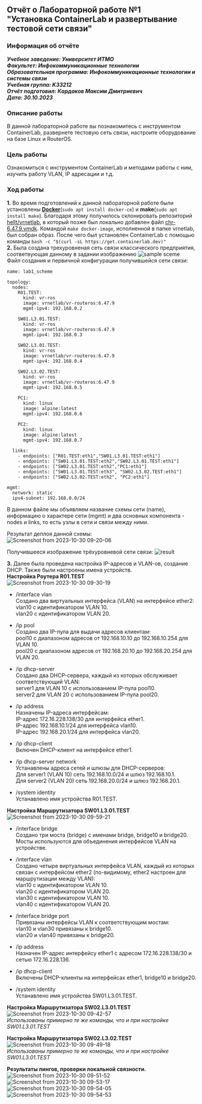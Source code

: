 ## Отчёт о Лабораторной работе №1 <br>"Установка ContainerLab и развертывание тестовой сети связи"

### Информация об отчёте

***Учебное заведение: Университет ИТМО***  
***Факультет: Инфокоммуникационные технологии***  
***Образовательная программа: Инфокоммуникационные технологии и системы связи***  
***Учебная группа: K33212***  
***Отчёт подготовил: Кардаков Максим Дмитриевич***  
***Дата: 30.10.2023***  

### Описание работы

В данной лабораторной работе вы познакомитесь с инструментом ContainerLab, развернете тестовую сеть связи, настроите оборудование на базе Linux и RouterOS.

### Цель работы

Ознакомиться с инструментом ContainerLab и методами работы с ним, изучить работу VLAN, IP адресации и т.д.

### Ход работы

**1.** Во время подготовлений к данной лабораторной работе были установлены [**Docker**](https://www.docker.com/)(```sudo apt install docker-ce```) и **make**(```sudo apt install make```). Благодаря этому получилось склонировать репозиторий [hellt/vrnetlab](https://github.com/hellt/vrnetlab), в который позже был локально добавлен файл [chr-6.47.9.vmdk](https://download.mikrotik.com/routeros/6.47.9/chr-6.47.9.vmdk). Командой ```make docker-image```, исполненной в папке vrnetlab, был собран образ. После чего был установлен ContainerLab с помощью команды ```bash -c "$(curl -sL https://get.containerlab.dev)"```  
**2.** Была создана трехуровненая сеть связи классического предприятия, соответвующая данному в задании изображению ![sample sceme](https://itmo-ict-faculty.github.io/introduction-in-routing/education/labs2023_2024/lab1/3tiernetwork.png) <br> Файл создания и первичной конфигурации получившейся сети связи:
  ```
  name: lab1_scheme

  topology:
    nodes:
      R01.TEST:
        kind: vr-ros
        image: vrnetlab/vr-routeros:6.47.9
        mgmt-ipv4: 192.168.0.2
      
      SW01.L3.01.TEST:
        kind: vr-ros
        image: vrnetlab/vr-routeros:6.47.9
        mgmt-ipv4: 192.168.0.3

      SW02.L3.01.TEST:
        kind: vr-ros
        image: vrnetlab/vr-routeros:6.47.9
        mgmt-ipv4: 192.168.0.4

      SW02.L3.02.TEST:
        kind: vr-ros
        image: vrnetlab/vr-routeros:6.47.9
        mgmt-ipv4: 192.168.0.5

      PC1:
        kind: linux
        image: alpine:latest
        mgmt-ipv4: 192.168.0.6

      PC2:
        kind: linux
        image: alpine:latest
        mgmt-ipv4: 192.168.0.7

    links:
      - endpoints: ["R01.TEST:eth1","SW01.L3.01.TEST:eth1"]
      - endpoints: ["SW01.L3.01.TEST:eth2","SW02.L3.01.TEST:eth1"]
      - endpoints: ["SW02.L3.01.TEST:eth2","PC1:eth1"]
      - endpoints: ["SW01.L3.01.TEST:eth3", "SW02.L3.02.TEST:eth1"]
      - endpoints: ["SW02.L3.02.TEST:eth2", "PC2:eth1"]

  mgmt:
    network: static
    ipv4-subnet: 192.168.0.0/24
  ```

В данном файле мы объявляем название схемы сети (name), информацию о характере сети (mgmt) и два основных компонента - nodes и links, то есть узлы в сети и связи между ними.  

Результат деплоя данной схемы: ![Screenshot from 2023-10-30 09-20-06](https://github.com/shuNya19/2023_2024-introduction_in_routing-k33212-kardakov-m-d/assets/66511121/05c9cc91-d9f9-4f23-8389-157dd6fd1148)

Получившееся изображение трёхуровневой сети связи: ![result](https://github.com/shuNya19/2023_2024-introduction_in_routing-k33212-kardakov-m-d/assets/66511121/8d2cd628-a6e7-451e-bc85-330d6e0e756d)


**3.** Далее была проведена настройка IP-адресов и VLAN-ов, создание DHCP. Также были настроены имена устройств.<br>
  **Настройка Роутера R01.TEST**  
  ![Screenshot from 2023-10-30 09-30-19](https://github.com/shuNya19/2023_2024-introduction_in_routing-k33212-kardakov-m-d/assets/66511121/8e89be97-92e5-4708-bb60-149987e99dd4)  
  - /interface vlan  
    Создано два виртуальных интерфейса (VLAN) на интерфейсе ether2:  
      vlan10 с идентификатором VLAN 10.  
      vlan20 с идентификатором VLAN 20.

  - /ip pool  
    Создано два IP-пула для выдачи адресов клиентам:  
      pool10 с диапазоном адресов от 192.168.10.10 до 192.168.10.254 для VLAN 10.  
      pool20 с диапазоном адресов от 192.168.20.10 до 192.168.20.254 для VLAN 20.

  - /ip dhcp-server  
    Создано два DHCP-сервера, каждый из которых обслуживает соответствующий VLAN:  
    server1 для VLAN 10 с использованием IP-пула pool10.  
    server2 для VLAN 20 с использованием IP-пула pool20.

  - /ip address  
    Назначены IP-адреса интерфейсам:  
    IP-адрес 172.16.228.138/30 для интерфейса ether1.  
    IP-адрес 192.168.10.1/24 для интерфейса vlan10.  
    IP-адрес 192.168.20.1/24 для интерфейса vlan20.

  - /ip dhcp-client  
    Включен DHCP-клиент на интерфейсе ether1.

  - /ip dhcp-server network  
    Устанавлены адреса сетей и шлюзы для DHCP-серверов:  
    Для server1 (VLAN 10) сеть 192.168.10.0/24 и шлюз 192.168.10.1.  
    Для server2 (VLAN 20) сеть 192.168.20.0/24 и шлюз 192.168.20.1.

  - /system identity  
    Устанавлено имя устройства R01.TEST.
  
  
  **Настройка Маршрутизатора SW01.L3.01.TEST**  
  ![Screenshot from 2023-10-30 09-59-21](https://github.com/shuNya19/2023_2024-introduction_in_routing-k33212-kardakov-m-d/assets/66511121/32b1d27c-f757-48e4-8db0-09665e5e62da)

  - /interface bridge  
    Создано три моста (bridge) с именами bridge, bridge10 и bridge20.  
    Мосты используются для объединения интерфейсов VLAN на устройстве.

  - /interface vlan  
    Создано четыре виртуальных интерфейса VLAN, каждый из которых связан с интерфейсом ether2 (по-видимому, ether2 настроен для маршрутизации между VLAN):  
    vlan10 с идентификатором VLAN 10.  
    vlan20 с идентификатором VLAN 20.  
    vlan30 с идентификатором VLAN 10.  
    vlan40 с идентификатором VLAN 20.

  - /interface bridge port  
    Привязаны интерфейсы VLAN к соответствующим мостам:  
    vlan10 и vlan30 привязаны к bridge10.  
    vlan20 и vlan40 привязаны к bridge20.

  - /ip address  
    Назначен IP-адрес интерфейсу ether1 с адресом 172.16.228.138/30 и сетью 172.16.228.136.

  - /ip dhcp-client  
    Включены DHCP-клиенты на интерфейсах ether1, bridge10 и bridge20.

  - /system identity  
    Устанавлено имя устройства SW01.L3.01.TEST.
  
  **Настройка Маршрутизатора SW02.L3.01.TEST**  
  ![Screenshot from 2023-10-30 09-42-57](https://github.com/shuNya19/2023_2024-introduction_in_routing-k33212-kardakov-m-d/assets/66511121/4066cb98-19f7-4e08-a99c-3419781e095c)  
  _Использованы примерно те же команды, что и при настройке SW01.L3.01.TEST_

  **Настройка Маршрутизатора SW02.L3.02.TEST**  
  ![Screenshot from 2023-10-30 09-49-18](https://github.com/shuNya19/2023_2024-introduction_in_routing-k33212-kardakov-m-d/assets/66511121/3f8a5c63-86fa-40e0-9744-8a9b37f68e77)  
  _Использованы примерно те же команды, что и при настройке SW01.L3.01.TEST_

  **Результаты пингов, проверки локальной связности.**
  ![Screenshot from 2023-10-30 09-51-52](https://github.com/shuNya19/2023_2024-introduction_in_routing-k33212-kardakov-m-d/assets/66511121/0e2fd07d-c31c-4439-8f35-8118a9f7d063)
  ![Screenshot from 2023-10-30 09-53-17](https://github.com/shuNya19/2023_2024-introduction_in_routing-k33212-kardakov-m-d/assets/66511121/094bd32a-92b6-4cac-94e2-31b4187b9f76)
  ![Screenshot from 2023-10-30 09-54-05](https://github.com/shuNya19/2023_2024-introduction_in_routing-k33212-kardakov-m-d/assets/66511121/5c389912-e618-4f17-b0fe-3dd266c9cbe1)
  ![Screenshot from 2023-10-30 09-54-53](https://github.com/shuNya19/2023_2024-introduction_in_routing-k33212-kardakov-m-d/assets/66511121/9a8c6a7b-2adb-476f-a6e1-2d9a218e9154)




